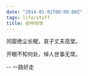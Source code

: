 ```yaml
---
date: "2014-01-02T00:00:00Z"
tags: life/stuff
title: 初中同学
---
```


同窗绝尘长眠，哀子丈夫高堂。

开眼不知何处，悼人世事无常。

-- 一路好走
